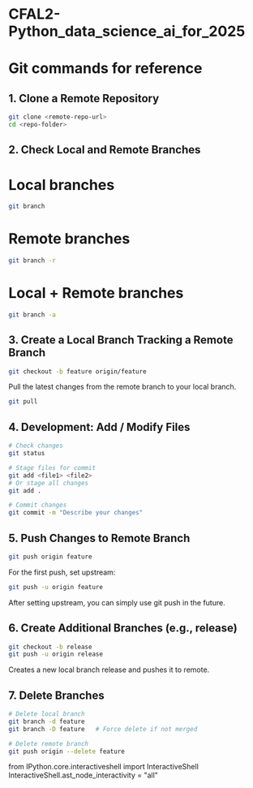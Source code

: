 # CFAL2-Python_data_science_ai_for_2025


# Git commands for reference
## 1. Clone a Remote Repository
```bash
git clone <remote-repo-url>
cd <repo-folder>
```
## 2. Check Local and Remote Branches
# Local branches
```bash
git branch
```
# Remote branches
```bash
git branch -r
```
# Local + Remote branches
```bash
git branch -a
```
## 3. Create a Local Branch Tracking a Remote Branch
```bash
git checkout -b feature origin/feature
```
Pull the latest changes from the remote branch to your local branch. 
```bash
git pull
```
## 4. Development: Add / Modify Files
```bash
# Check changes
git status

# Stage files for commit
git add <file1> <file2>
# Or stage all changes
git add .

# Commit changes
git commit -m "Describe your changes"
```
## 5. Push Changes to Remote Branch
```bash
git push origin feature
```
For the first push, set upstream:
```bash
git push -u origin feature
```
After setting upstream, you can simply use git push in the future.
## 6. Create Additional Branches (e.g., release)
```bash
git checkout -b release
git push -u origin release
```
Creates a new local branch release and pushes it to remote.
## 7. Delete Branches
```bash
# Delete local branch
git branch -d feature
git branch -D feature   # Force delete if not merged

# Delete remote branch
git push origin --delete feature
```


from IPython.core.interactiveshell import InteractiveShell
InteractiveShell.ast_node_interactivity = "all"




